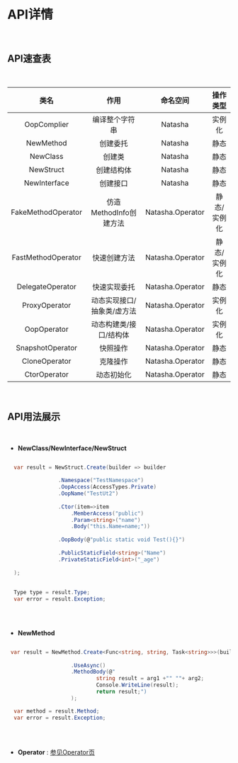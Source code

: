 # API详情  

<br/>  

## API速查表  

<br/>  

| 类名 | 作用 | 命名空间 | 操作类型 |
|:---:|:---:|:---:|:---:|
| OopComplier | 编译整个字符串 | Natasha | 实例化 |
| NewMethod | 创建委托 | Natasha | 静态 |
| NewClass | 创建类| Natasha | 静态 |
| NewStruct | 创建结构体| Natasha | 静态 |
| NewInterface | 创建接口 | Natasha | 静态 |
| FakeMethodOperator | 仿造MethodInfo创建方法 | Natasha.Operator | 静态/实例化 |
| FastMethodOperator | 快速创建方法 | Natasha.Operator | 静态/实例化 |
| DelegateOperator | 快速实现委托 | Natasha.Operator | 静态 |
| ProxyOperator | 动态实现接口/抽象类/虚方法 | Natasha.Operator | 实例化 |
| OopOperator | 动态构建类/接口/结构体 | Natasha.Operator | 实例化 |
| SnapshotOperator | 快照操作 | Natasha.Operator | 静态 |
| CloneOperator | 克隆操作 | Natasha.Operator | 静态 |
| CtorOperator | 动态初始化 | Natasha.Operator | 静态 |


<br/>  

## API用法展示

<br/>  

- **NewClass/NewInterface/NewStruct**  

```C#

  var result = NewStruct.Create(builder => builder
  
                .Namespace("TestNamespace")
                .OopAccess(AccessTypes.Private)
                .OopName("TestUt2")
                
                .Ctor(item=>item
                    .MemberAccess("public")
                    .Param<string>("name")
                    .Body("this.Name=name;"))
                    
                .OopBody(@"public static void Test(){}")
                
                .PublicStaticField<string>("Name")
                .PrivateStaticField<int>("_age")
                
  );
  
  
  Type type = result.Type;
  var error = result.Exception; 
  
```  

<br/>  

- **NewMethod**  

```C#

 var result = NewMethod.Create<Func<string, string, Task<string>>>(builder => builder
 
                    .UseAsync()
                    .MethodBody(@"
                            string result = arg1 +"" ""+ arg2;
                            Console.WriteLine(result);
                            return result;")
                    );

  var method = result.Method;
  var error = result.Exception; 
  

```  

<br/>  

- **Operator**  : [参见Operator页](https://github.com/dotnetcore/Natasha/blob/master/article/Operator.md)  

<br/>  

